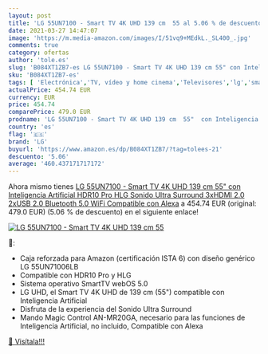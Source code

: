 ```yaml
---
layout: post
title: 'LG 55UN7100 - Smart TV 4K UHD 139 cm  55 al 5.06 % de descuento'
date: 2021-03-27 14:47:07
image: 'https://m.media-amazon.com/images/I/51vq9+MEdkL._SL400_.jpg'
comments: true
category: ofertas
author: 'tole.es'
slug: 'B084XT1ZB7-es LG 55UN7100 - Smart TV 4K UHD 139 cm 55" con Inteligencia...'
sku: 'B084XT1ZB7-es'
tags: [ 'Electrónica','TV, vídeo y home cinema','Televisores','lg','smart','tv', ]
actualPrice: 454.74 EUR
currency: EUR
price: 454.74
comparePrice: 479.0 EUR
prodname: 'LG 55UN7100 - Smart TV 4K UHD 139 cm  55"  con Inteligencia Artificial  HDR10 Pro  HLG  Sonido Ultra Surround  3xHDMI 2.0  2xUSB 2.0  Bluetooth 5.0  WiFi  Compatible con Alexa'
country: 'es'
flag: '🇪🇸'
brand: 'LG'
buyurl: 'https://www.amazon.es/dp/B084XT1ZB7/?tag=tolees-21'
descuento: '5.06'
average: '460.437171717172'
---
```


Ahora mismo tienes [LG 55UN7100 - Smart TV 4K UHD 139 cm  55"  con Inteligencia Artificial  HDR10 Pro  HLG  Sonido Ultra Surround  3xHDMI 2.0  2xUSB 2.0  Bluetooth 5.0  WiFi  Compatible con Alexa](https://www.amazon.es/dp/B084XT1ZB7/?tag=tolees-21) a 454.74 EUR (original: 479.0 EUR) (5.06 %  de descuento) en el siguiente enlace!

[![LG 55UN7100 - Smart TV 4K UHD 139 cm  55](https://m.media-amazon.com/images/I/51vq9+MEdkL._SL400_.jpg)](https://www.amazon.es/dp/B084XT1ZB7/?tag=tolees-21)

🔎:

- Caja reforzada para Amazon (certificación ISTA 6) con diseño genérico LG 55UN71006LB
- Compatible con HDR10 Pro y HLG
- Sistema operativo SmartTV webOS 5.0
- LG UHD, el Smart TV 4K UHD de 139 cm (55") compatible con Inteligencia Artificial
- Disfruta de la experiencia del Sonido Ultra Surround
- Mando Magic Control AN-MR20GA, necesario para las funciones de Inteligencia Artificial, no incluido, Compatible con Alexa

[🛒 Visítala!!!](https://www.amazon.es/dp/B084XT1ZB7/?tag=tolees-21)
